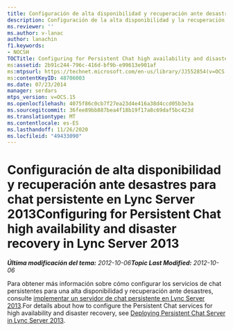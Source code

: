 ```yaml
---
title: Configuración de alta disponibilidad y recuperación ante desastres para chat persistente
description: Configuración de la alta disponibilidad y la recuperación ante desastres de una conversación persistente.
ms.reviewer: ''
ms.author: v-lanac
author: lanachin
f1.keywords:
- NOCSH
TOCTitle: Configuring for Persistent Chat high availability and disaster recovery
ms:assetid: 2b91c244-796c-416d-bf9b-e99613e901af
ms:mtpsurl: https://technet.microsoft.com/en-us/library/JJ552854(v=OCS.15)
ms:contentKeyID: 48706003
ms.date: 07/23/2014
manager: serdars
mtps_version: v=OCS.15
ms.openlocfilehash: 4075f86c0cb7f27ea23d4e416a38d4ccd05b3e3a
ms.sourcegitcommit: 36fee89bb887bea4f18b19f17a8c69daf5bc423d
ms.translationtype: MT
ms.contentlocale: es-ES
ms.lasthandoff: 11/26/2020
ms.locfileid: "49433090"
---
```

# <a name="configuring-for-persistent-chat-high-availability-and-disaster-recovery-in-lync-server-2013"></a><span data-ttu-id="49213-103">Configuración de alta disponibilidad y recuperación ante desastres para chat persistente en Lync Server 2013</span><span class="sxs-lookup"><span data-stu-id="49213-103">Configuring for Persistent Chat high availability and disaster recovery in Lync Server 2013</span></span>

<div data-xmlns="http://www.w3.org/1999/xhtml">

<div class="topic" data-xmlns="http://www.w3.org/1999/xhtml" data-msxsl="urn:schemas-microsoft-com:xslt" data-cs="https://msdn.microsoft.com/">

<div data-asp="https://msdn2.microsoft.com/asp">



</div>

<div id="mainSection">

<div id="mainBody"><span data-ttu-id="49213-104">

<span> </span></span><span class="sxs-lookup"><span data-stu-id="49213-104">

<span> </span></span></span>

<span data-ttu-id="49213-105">_**Última modificación del tema:** 2012-10-06_</span><span class="sxs-lookup"><span data-stu-id="49213-105">_**Topic Last Modified:** 2012-10-06_</span></span>

<span data-ttu-id="49213-106">Para obtener más información sobre cómo configurar los servicios de chat persistentes para una alta disponibilidad y recuperación ante desastres, consulte [implementar un servidor de chat persistente en Lync Server 2013](lync-server-2013-deploying-persistent-chat-server.md).</span><span class="sxs-lookup"><span data-stu-id="49213-106">For details about how to configure the Persistent Chat services for high availability and disaster recovery, see [Deploying Persistent Chat Server in Lync Server 2013](lync-server-2013-deploying-persistent-chat-server.md).</span></span>

<span data-ttu-id="49213-107"></div>

<span> </span>

</div>

</div>

</span><span class="sxs-lookup"><span data-stu-id="49213-107"></div>

<span> </span>

</div>

</div>

</span></span></div>

